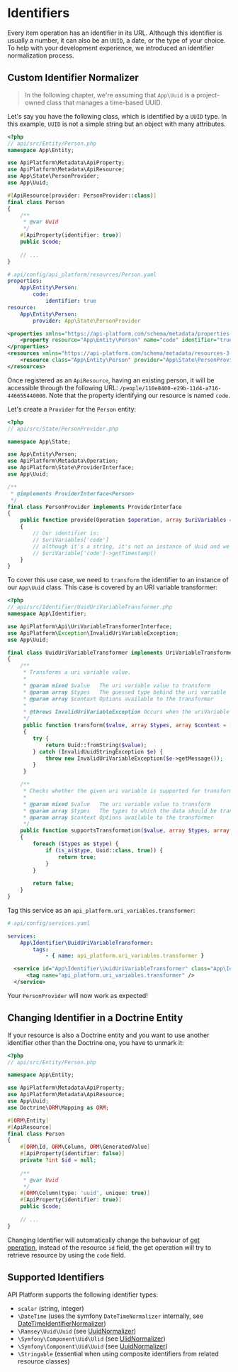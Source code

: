 # Identifiers

Every item operation has an identifier in its URL. Although this identifier is usually a number, it can also be an `UUID`, a date, or the type of your choice.
To help with your development experience, we introduced an identifier normalization process.

## Custom Identifier Normalizer

> In the following chapter, we're assuming that `App\Uuid` is a project-owned class that manages a time-based UUID.

Let's say you have the following class, which is identified by a `UUID` type. In this example, `UUID` is not a simple string but an object with many attributes.

<code-selector>

```php
<?php
// api/src/Entity/Person.php
namespace App\Entity;

use ApiPlatform\Metadata\ApiProperty;
use ApiPlatform\Metadata\ApiResource;
use App\State\PersonProvider;
use App\Uuid;

#[ApiResource(provider: PersonProvider::class)]
final class Person
{
    /**
     * @var Uuid
     */
    #[ApiProperty(identifier: true)]
    public $code;
    
    // ...
}
```

```yaml
# api/config/api_platform/resources/Person.yaml
properties:
    App\Entity\Person:
        code:
            identifier: true
resource:
    App\Entity\Person:
        provider: App\State\PersonProvider
```

```xml
<properties xmlns="https://api-platform.com/schema/metadata/properties-3.0">
    <property resource="App\Entity\Person" name="code" identifier="true"/>
</properties>
<resources xmlns="https://api-platform.com/schema/metadata/resources-3.0">
    <resource class="App\Entity\Person" provider="App\State\PersonProvider" />
</resources>
```

</code-selector>

Once registered as an `ApiResource`, having an existing person, it will be accessible through the following URL: `/people/110e8400-e29b-11d4-a716-446655440000`.
Note that the property identifying our resource is named `code`.

Let's create a `Provider` for the `Person` entity:

```php
<?php
// api/src/State/PersonProvider.php

namespace App\State;

use App\Entity\Person;
use ApiPlatform\Metadata\Operation;
use ApiPlatform\State\ProviderInterface;
use App\Uuid;

/**
 * @implements ProviderInterface<Person>
 */
final class PersonProvider implements ProviderInterface
{
    public function provide(Operation $operation, array $uriVariables = [], array $context = []): Person
    {
        // Our identifier is:
        // $uriVariables['code']
        // although it's a string, it's not an instance of Uuid and we wanted to retrieve the timestamp of our time-based uuid:
        // $uriVariable['code']->getTimestamp()
    }
}
```

To cover this use case, we need to `transform` the identifier to an instance of our `App\Uuid` class.
This case is covered by an URI variable transformer:

```php
<?php
// api/src/Identifier/UuidUriVariableTransformer.php
namespace App\Identifier;

use ApiPlatform\Api\UriVariableTransformerInterface;
use ApiPlatform\Exception\InvalidUriVariableException;
use App\Uuid;

final class UuidUriVariableTransformer implements UriVariableTransformerInterface
{
    /**
     * Transforms a uri variable value.
     *
     * @param mixed $value   The uri variable value to transform
     * @param array $types   The guessed type behind the uri variable
     * @param array $context Options available to the transformer
     *
     * @throws InvalidUriVariableException Occurs when the uriVariable could not be transformed
     */
     public function transform($value, array $types, array $context = []): Uuid
     {
        try {
            return Uuid::fromString($value);
        } catch (InvalidUuidStringException $e) {
            throw new InvalidUriVariableException($e->getMessage());
        }
     }

    /**
     * Checks whether the given uri variable is supported for transformation by this transformer.
     *
     * @param mixed $value   The uri variable value to transform
     * @param array $types   The types to which the data should be transformed
     * @param array $context Options available to the transformer
     */
    public function supportsTransformation($value, array $types, array $context = []): bool
    {
        foreach ($types as $type) {
            if (is_a($type, Uuid::class, true)) {
                return true;
            }
        }
        
        return false;
    }
}
```

Tag this service as an `api_platform.uri_variables.transformer`:

<code-selector>

```yaml
# api/config/services.yaml

services:
    App\Identifier\UuidUriVariableTransformer:
        tags:
            - { name: api_platform.uri_variables.transformer }
```

```xml
  <service id="App\Identifier\UuidUriVariableTransformer" class="App\Identifier\UuidUriVariableTransformer" public="false">
      <tag name="api_platform.uri_variables.transformer" />
  </service>
```

</code-selector>

Your `PersonProvider` will now work as expected!

## Changing Identifier in a Doctrine Entity

If your resource is also a Doctrine entity and you want to use another identifier other than the Doctrine one, you have to unmark it:

```php
<?php
// api/src/Entity/Person.php

namespace App\Entity;

use ApiPlatform\Metadata\ApiProperty;
use ApiPlatform\Metadata\ApiResource;
use App\Uuid;
use Doctrine\ORM\Mapping as ORM;

#[ORM\Entity]
#[ApiResource]
final class Person
{
    #[ORM\Id, ORM\Column, ORM\GeneratedValue]
    #[ApiProperty(identifier: false)]
    private ?int $id = null;
    
    /**
     * @var Uuid
     */
    #[ORM\Column(type: 'uuid', unique: true)]
    #[ApiProperty(identifier: true)]
    public $code;
    
    // ...
}
```

Changing Identifier will automatically change the behaviour of [get operation](operations), instead of the resource `id` field, the get operation will try to retrieve resource by using the `code` field.

## Supported Identifiers

API Platform supports the following identifier types:

- `scalar` (string, integer)
- `\DateTime` (uses the symfony `DateTimeNormalizer` internally, see [DateTimeIdentifierNormalizer](https://github.com/api-platform/core/blob/main/src/Api/UriVariableTransformer/DateTimeUriVariableTransformer.php))
- `\Ramsey\Uuid\Uuid` (see [UuidNormalizer](https://github.com/api-platform/core/blob/main/src/RamseyUuid/UriVariableTransformer/UuidUriVariableTransformer.php))
- `\Symfony\Component\Uid\Ulid` (see [UlidNormalizer](https://github.com/api-platform/core/blob/main/src/Symfony/UriVariableTransformer/UlidUriVariableTransformer.php))
- `\Symfony\Component\Uid\Uuid` (see [UuidNormalizer](https://github.com/api-platform/core/blob/main/src/Symfony/UriVariableTransformer/UuidUriVariableTransformer.php))
- `\Stringable` (essential when using composite identifiers from related resource classes)
